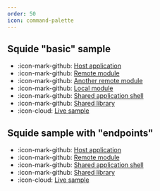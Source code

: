 ```yaml
---
order: 50
icon: command-palette
---
```


## Squide "basic" sample

- :icon-mark-github: [Host application](https://github.com/gsoft-inc/wl-squide/tree/main/samples/basic/host)
- :icon-mark-github: [Remote module](https://github.com/gsoft-inc/wl-squide/tree/main/samples/basic/remote-module)
- :icon-mark-github: [Another remote module](https://github.com/gsoft-inc/wl-squide/tree/main/samples/basic/another-remote-module)
- :icon-mark-github: [Local module](https://github.com/gsoft-inc/wl-squide/tree/main/samples/basic/local-module)
- :icon-mark-github: [Shared application shell](https://github.com/gsoft-inc/wl-squide/tree/main/samples/basic/shell)
- :icon-mark-github: [Shared library](https://github.com/gsoft-inc/wl-squide/tree/main/samples/basic/shared)
- :icon-cloud: [Live sample](https://squide-basic-host.netlify.app/)

## Squide sample with "endpoints"

- :icon-mark-github: [Host application](https://github.com/gsoft-inc/wl-squide/tree/main/samples/endpoints/host)
- :icon-mark-github: [Remote module](https://github.com/gsoft-inc/wl-squide/tree/main/samples/endpoints/remote-module)
- :icon-mark-github: [Shared application shell](https://github.com/gsoft-inc/wl-squide/tree/main/samples/endpoints/shell)
- :icon-mark-github: [Shared library](https://github.com/gsoft-inc/wl-squide/tree/main/samples/endpoints/shared)
- :icon-cloud: [Live sample](https://squide-endpoints-host.netlify.app/)
